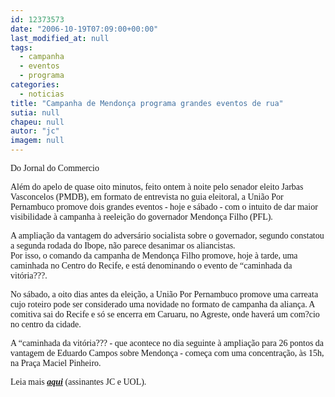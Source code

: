```yaml
---
id: 12373573
date: "2006-10-19T07:09:00+00:00"
last_modified_at: null
tags:
  - campanha
  - eventos
  - programa
categories:
  - noticias
title: "Campanha de Mendonça programa grandes eventos de rua"
sutia: null
chapeu: null
autor: "jc"
imagem: null
---
```

<p><span style="font-family: Verdana;">Do Jornal do Commercio</span></p>
<p><span style="font-family: Verdana;">Al&eacute;m do apelo de quase oito minutos, feito ontem &agrave; noite pelo senador eleito Jarbas Vasconcelos (PMDB), em formato de entrevista no guia eleitoral, a Uni&atilde;o Por Pernambuco promove dois grandes eventos - hoje e s&aacute;bado - com o intuito de dar maior visibilidade &agrave; campanha &agrave; reelei&ccedil;&atilde;o do governador Mendon&ccedil;a Filho (PFL). </span></p>
<p><span style="font-family: Verdana;">A amplia&ccedil;&atilde;o da vantagem do advers&aacute;rio socialista sobre o governador, segundo constatou a segunda rodada do Ibope, n&atilde;o parece desanimar os aliancistas. <br />Por isso, o comando da campanha de Mendon&ccedil;a Filho promove, hoje &agrave; tarde, uma caminhada no Centro do Recife, e est&aacute; denominando o evento de &ldquo;caminhada da vit&oacute;ria???. </span></p>
<p><span style="font-family: Verdana;">No s&aacute;bado, a oito dias antes da elei&ccedil;&atilde;o, a Uni&atilde;o Por Pernambuco promove uma carreata cujo roteiro pode ser considerado uma novidade no formato de campanha da alian&ccedil;a. A comitiva sai do Recife e s&oacute; se encerra em Caruaru, no Agreste, onde haver&aacute; um com?cio no centro da cidade. </span></p>
<p><span style="font-family: Verdana;">A &ldquo;caminhada da vit&oacute;ria??? - que acontece no dia seguinte &agrave; amplia&ccedil;&atilde;o para 26 pontos da vantagem de Eduardo Campos sobre Mendon&ccedil;a - come&ccedil;a com uma concentra&ccedil;&atilde;o, &agrave;s 15h, na Pra&ccedil;a Maciel Pinheiro.</span></p>
<p><span style="font-family: Verdana;">Leia mais <strong><em><a href="https://jc3.uol.com.br/jornal/2006/10/19/not_205267.php" target="_blank" rel="noopener noreferrer">aqui</a></em></strong> (assinantes JC e UOL).</span></p>
